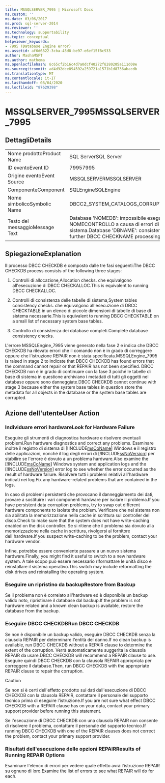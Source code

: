 ```yaml
---
title: MSSQLSERVER_7995 | Microsoft Docs
ms.custom: ''
ms.date: 03/06/2017
ms.prod: sql-server-2014
ms.reviewer: ''
ms.technology: supportability
ms.topic: conceptual
helpviewer_keywords:
- 7995 (Database Engine error)
ms.assetid: af6d6322-3cba-43d8-be97-e6ef15f8c933
author: MashaMSFT
ms.author: mathoma
ms.openlocfilehash: 8c65cf2b16c4d7a0dcf40272f8280205a111d08e
ms.sourcegitcommit: ad4d92dce894592a259721a1571b1d8736abacdb
ms.translationtype: MT
ms.contentlocale: it-IT
ms.lasthandoff: 08/04/2020
ms.locfileid: "87629398"
---
```

# <a name="mssqlserver_7995"></a><span data-ttu-id="ab812-102">MSSQLSERVER_7995</span><span class="sxs-lookup"><span data-stu-id="ab812-102">MSSQLSERVER_7995</span></span>
    
## <a name="details"></a><span data-ttu-id="ab812-103">Dettagli</span><span class="sxs-lookup"><span data-stu-id="ab812-103">Details</span></span>  
  
|||  
|-|-|  
|<span data-ttu-id="ab812-104">Nome prodotto</span><span class="sxs-lookup"><span data-stu-id="ab812-104">Product Name</span></span>|<span data-ttu-id="ab812-105">SQL Server</span><span class="sxs-lookup"><span data-stu-id="ab812-105">SQL Server</span></span>|  
|<span data-ttu-id="ab812-106">ID evento</span><span class="sxs-lookup"><span data-stu-id="ab812-106">Event ID</span></span>|<span data-ttu-id="ab812-107">7995</span><span class="sxs-lookup"><span data-stu-id="ab812-107">7995</span></span>|  
|<span data-ttu-id="ab812-108">Origine evento</span><span class="sxs-lookup"><span data-stu-id="ab812-108">Event Source</span></span>|<span data-ttu-id="ab812-109">MSSQLSERVER</span><span class="sxs-lookup"><span data-stu-id="ab812-109">MSSQLSERVER</span></span>|  
|<span data-ttu-id="ab812-110">Componente</span><span class="sxs-lookup"><span data-stu-id="ab812-110">Component</span></span>|<span data-ttu-id="ab812-111">SQLEngine</span><span class="sxs-lookup"><span data-stu-id="ab812-111">SQLEngine</span></span>|  
|<span data-ttu-id="ab812-112">Nome simbolico</span><span class="sxs-lookup"><span data-stu-id="ab812-112">Symbolic Name</span></span>|<span data-ttu-id="ab812-113">DBCC2_SYSTEM_CATALOGS_CORRUPT</span><span class="sxs-lookup"><span data-stu-id="ab812-113">DBCC2_SYSTEM_CATALOGS_CORRUPT</span></span>|  
|<span data-ttu-id="ab812-114">Testo del messaggio</span><span class="sxs-lookup"><span data-stu-id="ab812-114">Message Text</span></span>|<span data-ttu-id="ab812-115">Database 'NOMEDB': impossibile eseguire ulteriori elaborazioni DBCC NOMECONTROLLO a causa di errori di consistenza nei cataloghi di sistema.</span><span class="sxs-lookup"><span data-stu-id="ab812-115">Database 'DBNAME': consistency errors in system catalogs prevent further DBCC CHECKNAME processing.</span></span>|  
  
## <a name="explanation"></a><span data-ttu-id="ab812-116">Spiegazione</span><span class="sxs-lookup"><span data-stu-id="ab812-116">Explanation</span></span>  
 <span data-ttu-id="ab812-117">Il processo DBCC CHECKDB è composto dalle tre fasi seguenti:</span><span class="sxs-lookup"><span data-stu-id="ab812-117">The DBCC CHECKDB process consists of the following three stages:</span></span>  
  
1.  <span data-ttu-id="ab812-118">Controlli di allocazione,</span><span class="sxs-lookup"><span data-stu-id="ab812-118">Allocation checks.</span></span> <span data-ttu-id="ab812-119">che equivalgono all'esecuzione di DBCC CHECKALLOC.</span><span class="sxs-lookup"><span data-stu-id="ab812-119">This is equivalent to running DBCC CHECKALLOC.</span></span>  
  
2.  <span data-ttu-id="ab812-120">Controlli di consistenza delle tabelle di sistema,</span><span class="sxs-lookup"><span data-stu-id="ab812-120">System tables consistency checks.</span></span> <span data-ttu-id="ab812-121">che equivalgono all'esecuzione di DBCC CHECKTABLE in un elenco di piccole dimensioni di tabelle di base di sistema necessarie.</span><span class="sxs-lookup"><span data-stu-id="ab812-121">This is equivalent to running DBCC CHECKTABLE on a small list of necessary system base tables.</span></span>  
  
3.  <span data-ttu-id="ab812-122">Controllo di consistenza dei database completi.</span><span class="sxs-lookup"><span data-stu-id="ab812-122">Complete database consistency checks.</span></span>  
  
 <span data-ttu-id="ab812-123">L'errore MSSQLEngine_7995 viene generato nella fase 2 e indica che DBCC CHECKDB ha rilevato errori che il comando non è in grado di correggere oppure che l'istruzione REPAIR non è stata specificata.</span><span class="sxs-lookup"><span data-stu-id="ab812-123">MSSQLEngine_7995 is raised in stage 2 to indicate that DBCC CHECKDB has found errors that the command cannot repair or that REPAIR has not been specified.</span></span> <span data-ttu-id="ab812-124">DBCC CHECKDB non è in grado di continuare con la fase 3 poiché le tabelle di base di sistema in questione archiviano i metadati di tutti gli oggetti nel database oppure sono danneggiate.</span><span class="sxs-lookup"><span data-stu-id="ab812-124">DBCC CHECKDB cannot continue with stage 3 because either the system base tables in question store the metadata for all objects in the database or the system base tables are corrupted.</span></span>  
  
## <a name="user-action"></a><span data-ttu-id="ab812-125">Azione dell'utente</span><span class="sxs-lookup"><span data-stu-id="ab812-125">User Action</span></span>  
  
### <a name="look-for-hardware-failure"></a><span data-ttu-id="ab812-126">Individuare errori hardware</span><span class="sxs-lookup"><span data-stu-id="ab812-126">Look for Hardware Failure</span></span>  
 <span data-ttu-id="ab812-127">Eseguire gli strumenti di diagnostica hardware e risolvere eventuali problemi.</span><span class="sxs-lookup"><span data-stu-id="ab812-127">Run hardware diagnostics and correct any problems.</span></span> <span data-ttu-id="ab812-128">Esaminare inoltre il registro di sistema di [!INCLUDE[msCoName](../../includes/msconame-md.md)] Windows e il registro delle applicazioni, nonché il log degli errori di [!INCLUDE[ssNoVersion](../../includes/ssnoversion-md.md)] per stabilire se l'errore è dovuto a un problema hardware.</span><span class="sxs-lookup"><span data-stu-id="ab812-128">Also examine the [!INCLUDE[msCoName](../../includes/msconame-md.md)] Windows system and application logs and the [!INCLUDE[ssNoVersion](../../includes/ssnoversion-md.md)] error log to see whether the error occurred as the result of hardware failure.</span></span> <span data-ttu-id="ab812-129">Risolvere tutti i problemi relativi all'hardware indicati nei log.</span><span class="sxs-lookup"><span data-stu-id="ab812-129">Fix any hardware-related problems that are contained in the logs.</span></span>  
  
 <span data-ttu-id="ab812-130">In caso di problemi persistenti che provocano il danneggiamento dei dati, provare a sostituire i vari componenti hardware per isolare il problema.</span><span class="sxs-lookup"><span data-stu-id="ab812-130">If you have persistent data corruption problems, try to swap out different hardware components to isolate the problem.</span></span> <span data-ttu-id="ab812-131">Verificare che nel sistema non sia abilitata la memorizzazione nella cache in scrittura sul controller del disco.</span><span class="sxs-lookup"><span data-stu-id="ab812-131">Check to make sure that the system does not have write-caching enabled on the disk controller.</span></span> <span data-ttu-id="ab812-132">Se si ritiene che il problema sia dovuto alla memorizzazione nella cache in scrittura, rivolgersi al fornitore dell'hardware.</span><span class="sxs-lookup"><span data-stu-id="ab812-132">If you suspect write-caching to be the problem, contact your hardware vendor.</span></span>  
  
 <span data-ttu-id="ab812-133">Infine, potrebbe essere conveniente passare a un nuovo sistema hardware.</span><span class="sxs-lookup"><span data-stu-id="ab812-133">Finally, you might find it useful to switch to a new hardware system.</span></span> <span data-ttu-id="ab812-134">A tale scopo può essere necessario riformattare le unità disco e reinstallare il sistema operativo.</span><span class="sxs-lookup"><span data-stu-id="ab812-134">This switch may include reformatting the disk drives and reinstalling the operating system.</span></span>  
  
### <a name="restore-from-backup"></a><span data-ttu-id="ab812-135">Eseguire un ripristino da backup</span><span class="sxs-lookup"><span data-stu-id="ab812-135">Restore from Backup</span></span>  
 <span data-ttu-id="ab812-136">Se il problema non è correlato all'hardware ed è disponibile un backup valido noto, ripristinare il database dal backup.</span><span class="sxs-lookup"><span data-stu-id="ab812-136">If the problem is not hardware related and a known clean backup is available, restore the database from the backup.</span></span>  
  
### <a name="run-dbcc-checkdb"></a><span data-ttu-id="ab812-137">Eseguire DBCC CHECKDB</span><span class="sxs-lookup"><span data-stu-id="ab812-137">Run DBCC CHECKDB</span></span>  
 <span data-ttu-id="ab812-138">Se non è disponibile un backup valido, eseguire DBCC CHECKDB senza la clausola REPAIR per determinare l'entità del danno.</span><span class="sxs-lookup"><span data-stu-id="ab812-138">If no clean backup is available, run DBCC CHECKDB without a REPAIR clause to determine the extent of the corruption.</span></span> <span data-ttu-id="ab812-139">Verrà automaticamente suggerita la clausola REPAIR da usare.</span><span class="sxs-lookup"><span data-stu-id="ab812-139">DBCC CHECKDB will recommend a REPAIR clause to use.</span></span> <span data-ttu-id="ab812-140">Eseguire quindi DBCC CHECKDB con la clausola REPAIR appropriata per correggere il database.</span><span class="sxs-lookup"><span data-stu-id="ab812-140">Then, run DBCC CHECKDB with the appropriate REPAIR clause to repair the corruption.</span></span>  
  
> [!CAUTION]  
>  <span data-ttu-id="ab812-141">Se non si è certi dell'effetto prodotto sui dati dall'esecuzione di DBCC CHECKDB con la clausola REPAIR, contattare il personale del supporto tecnico prima di eseguire l'istruzione.</span><span class="sxs-lookup"><span data-stu-id="ab812-141">If you are not sure what effect DBCC CHECKDB with a REPAIR clause has on your data, contact your primary support provider before running this statement.</span></span>  
  
 <span data-ttu-id="ab812-142">Se l'esecuzione di DBCC CHECKDB con una clausola REPAIR non consente di risolvere il problema, contattare il personale del supporto tecnico.</span><span class="sxs-lookup"><span data-stu-id="ab812-142">If running DBCC CHECKDB with one of the REPAIR clauses does not correct the problem, contact your primary support provider.</span></span>  
  
### <a name="results-of-running-repair-options"></a><span data-ttu-id="ab812-143">Risultati dell'esecuzione delle opzioni REPAIR</span><span class="sxs-lookup"><span data-stu-id="ab812-143">Results of Running REPAIR Options</span></span>  
 <span data-ttu-id="ab812-144">Esaminare l'elenco di errori per vedere quale effetto avrà l'istruzione REPAIR su ognuno di loro.</span><span class="sxs-lookup"><span data-stu-id="ab812-144">Examine the list of errors to see what REPAIR will do for each.</span></span>  
  
  
